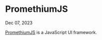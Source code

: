 # PromethiumJS

<p class="article-date">Dec 07, 2023</p>

[PromethiumJS](https://promethium.js.org) is a JavaScript UI framework.
